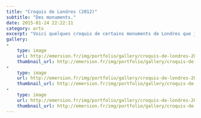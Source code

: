```yaml
---
title: "Croquis de Londres (2012)"
subtitle: "Des monuments."
date: 2015-01-24 22:22:11
category: arts
excerpt: "Voici quelques croquis de certains monuments de Londres que j'ai faits lors de mon voyage en 2012."
gallery:
-
    type: image
    url: http://emersion.fr/img/portfolio/gallery/croquis-de-londres-2012/big-ben.jpg
    thumbnail_url: http://emersion.fr/img/portfolio/gallery/croquis-de-londres-2012/thumbnails/big-ben.jpg
-
    type: image
    url: http://emersion.fr/img/portfolio/gallery/croquis-de-londres-2012/golden-jubilee-bridge.jpg
    thumbnail_url: http://emersion.fr/img/portfolio/gallery/croquis-de-londres-2012/thumbnails/golden-jubilee-bridge.jpg
-
    type: image
    url: http://emersion.fr/img/portfolio/gallery/croquis-de-londres-2012/tower-bridge.jpg
    thumbnail_url: http://emersion.fr/img/portfolio/gallery/croquis-de-londres-2012/thumbnails/tower-bridge.jpg
---
```

